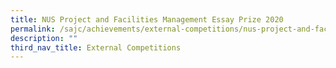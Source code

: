 ```yaml
---
title: NUS Project and Facilities Management Essay Prize 2020
permalink: /sajc/achievements/external-competitions/nus-project-and-facilities-management-essay-prize-2020/
description: ""
third_nav_title: External Competitions
---
```

